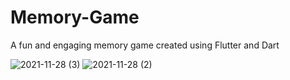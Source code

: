 # Memory-Game
A fun and engaging memory game created using Flutter and Dart




![2021-11-28 (3)](https://user-images.githubusercontent.com/78146814/143718618-98ac52e2-18d6-4a0a-a08e-5827b5b9bd97.png)      ![2021-11-28 (2)](https://user-images.githubusercontent.com/78146814/143718617-59cf6c42-5db1-418d-af4c-6999ad6e30f6.png)


